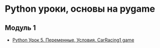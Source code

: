 # Python уроки, основы на pygame

## Модуль 1
- [Python Урок 5. Переменные, Условия. CarRacing1 game](https://docs.google.com/document/d/1rDwAveIyY0JeRVRfnAJAIPEWTR33BDKRGvj1CGR2UfU/edit?usp=sharing)
